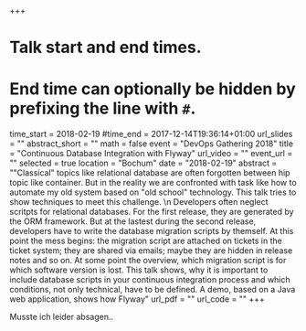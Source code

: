 +++
# Talk start and end times.
# End time can optionally be hidden by prefixing the line with `#`.
time_start = 2018-02-19
#time_end = 2017-12-14T19:36:14+01:00
url_slides = ""
abstract_short = ""
math = false
event = "DevOps Gathering 2018"
title = "Continuous Database Integration with Flyway"
url_video = ""
event_url = ""
selected = true
location = "Bochum"
date = "2018-02-19"
abstract = "\"Classical\" topics like relational database are often forgotten between hip topic like container. But in the reality we are confronted with task like how to automate my old system based on \"old school\" technology. This talk tries to show techniques to meet this challenge. \n Developers often neglect scritpts for relational databases. For the first release, they are generated by the ORM framework. But at the lastest during the second release, developers have to write the database migration scripts by themself. At this point the mess begins: the migration script are attached on tickets in the ticket system; they are shared via emails; maybe they are hidden in release notes and so on. At some point the overview, which migration script is for which software version is lost. This talk shows, why it is important to include database scripts in your continuous integration process and which conditions, not only technical, have to be defined. A demo, based on a Java web application, shows how Flyway"
url_pdf = ""
url_code = ""
+++

Musste ich leider absagen..
